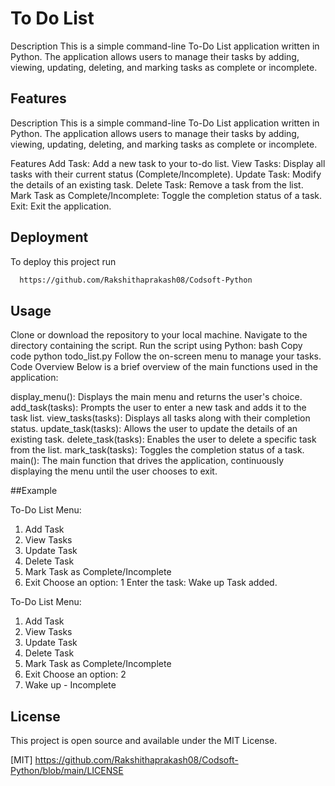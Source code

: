 
# To Do List

Description
This is a simple command-line To-Do List application written in Python. The application allows users to manage their tasks by adding, viewing, updating, deleting, and marking tasks as complete or incomplete.









## Features

Description
This is a simple command-line To-Do List application written in Python. The application allows users to manage their tasks by adding, viewing, updating, deleting, and marking tasks as complete or incomplete.

Features
Add Task: Add a new task to your to-do list.
View Tasks: Display all tasks with their current status (Complete/Incomplete).
Update Task: Modify the details of an existing task.
Delete Task: Remove a task from the list.
Mark Task as Complete/Incomplete: Toggle the completion status of a task.
Exit: Exit the application.

## Deployment

To deploy this project run

```bash
  https://github.com/Rakshithaprakash08/Codsoft-Python
```


## Usage

Clone or download the repository to your local machine.
Navigate to the directory containing the script.
Run the script using Python:
bash
Copy code
python todo_list.py
Follow the on-screen menu to manage your tasks.
Code Overview
Below is a brief overview of the main functions used in the application:

display_menu(): Displays the main menu and returns the user's choice.
add_task(tasks): Prompts the user to enter a new task and adds it to the task list.
view_tasks(tasks): Displays all tasks along with their completion status.
update_task(tasks): Allows the user to update the details of an existing task.
delete_task(tasks): Enables the user to delete a specific task from the list.
mark_task(tasks): Toggles the completion status of a task.
main(): The main function that drives the application, continuously displaying the menu until the user chooses to exit.

##Example

To-Do List Menu:
1. Add Task
2. View Tasks
3. Update Task
4. Delete Task
5. Mark Task as Complete/Incomplete
6. Exit
Choose an option: 1
Enter the task: Wake up
Task added.

To-Do List Menu:
1. Add Task
2. View Tasks
3. Update Task
4. Delete Task
5. Mark Task as Complete/Incomplete
6. Exit
Choose an option: 2
1. Wake up - Incomplete

## License

This project is open source and available under the MIT License.


[MIT]    https://github.com/Rakshithaprakash08/Codsoft-Python/blob/main/LICENSE


